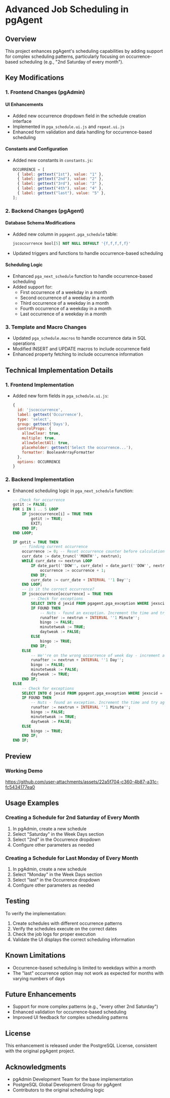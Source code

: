 # Advanced Job Scheduling in pgAgent

## Overview

This project enhances pgAgent's scheduling capabilities by adding support for complex scheduling patterns, particularly focusing on occurrence-based scheduling (e.g., "2nd Saturday of every month").

## Key Modifications

### 1. Frontend Changes (pgAdmin)

#### UI Enhancements

- Added new occurrence dropdown field in the schedule creation interface
- Implemented in `pga_schedule.ui.js` and `repeat.ui.js`
- Enhanced form validation and data handling for occurrence-based scheduling

#### Constants and Configuration

- Added new constants in `constants.js`:
  ```javascript
  OCCURRENCE = [
    { label: gettext("1st"), value: "1" },
    { label: gettext("2nd"), value: "2" },
    { label: gettext("3rd"), value: "3" },
    { label: gettext("4th"), value: "4" },
    { label: gettext("last"), value: "5" },
  ];
  ```

### 2. Backend Changes (pgAgent)

#### Database Schema Modifications

- Added new column in `pgagent.pga_schedule` table:
  ```sql
  jscoccurrence bool[5] NOT NULL DEFAULT '{f,f,f,f,f}'
  ```
- Updated triggers and functions to handle occurrence-based scheduling

#### Scheduling Logic

- Enhanced `pga_next_schedule` function to handle occurrence-based scheduling
- Added support for:
  - First occurrence of a weekday in a month
  - Second occurrence of a weekday in a month
  - Third occurrence of a weekday in a month
  - Fourth occurrence of a weekday in a month
  - Last occurrence of a weekday in a month

### 3. Template and Macro Changes

- Updated `pga_schedule.macros` to handle occurrence data in SQL operations
- Modified INSERT and UPDATE macros to include occurrence field
- Enhanced property fetching to include occurrence information

## Technical Implementation Details

### 1. Frontend Implementation

- Added new form fields in `pga_schedule.ui.js`:
  ```javascript
  {
    id: 'jscoccurrence',
    label: gettext('Occurrence'),
    type: 'select',
    group: gettext('Days'),
    controlProps: {
      allowClear: true,
      multiple: true,
      allowSelectAll: true,
      placeholder: gettext('Select the occurrence...'),
      formatter: BooleanArrayFormatter
    },
    options: OCCURRENCE
  }
  ```

### 2. Backend Implementation

- Enhanced scheduling logic in `pga_next_schedule` function:

  ```sql
  -- Check for occurrence
  gotit := FALSE;
  FOR i IN 1 .. 5 LOOP
      IF jscoccurrence[i] = TRUE THEN
          gotit := TRUE;
          EXIT;
      END IF;
  END LOOP;

  IF gotit = TRUE THEN
      -- finding current occurrence
      occurrence := 0; -- Reset occurrence counter before calculation
      curr_date := date_trunc(''MONTH'', nextrun);
      WHILE curr_date <= nextrun LOOP
          IF date_part(''DOW'', curr_date) = date_part(''DOW'', nextrun) THEN
              occurrence := occurrence + 1;
          END IF;
          curr_date := curr_date + INTERVAL ''1 Day'';
      END LOOP;
      -- is it the correct occurrence?
      IF jscoccurrence[occurrence] = TRUE THEN
          -- Check for exceptions
          SELECT INTO d jexid FROM pgagent.pga_exception WHERE jexscid = jscid AND ((jexdate = nextrun::date AND jextime = nextrun::time) OR (jexdate = nextrun::date AND jextime IS NULL) OR (jexdate IS NULL AND jextime = nextrun::time));
          IF FOUND THEN
              -- Nuts - found an exception. Increment the time and try again
              runafter := nextrun + INTERVAL ''1 Minute'';
              bingo := FALSE;
              minutetweak := TRUE;
              daytweak := FALSE;
          ELSE
              bingo := TRUE;
          END IF;
      ELSE
          -- We''re on the wrong occurrence of week day - increment a day and try again.
          runafter := nextrun + INTERVAL ''1 Day'';
          bingo := FALSE;
          minutetweak := FALSE;
          daytweak := TRUE;
      END IF;
  ELSE
      -- Check for exceptions
      SELECT INTO d jexid FROM pgagent.pga_exception WHERE jexscid = jscid AND ((jexdate = nextrun::date AND jextime = nextrun::time) OR (jexdate = nextrun::date AND jextime IS NULL) OR (jexdate IS NULL AND jextime = nextrun::time));
      IF FOUND THEN
          -- Nuts - found an exception. Increment the time and try again
          runafter := nextrun + INTERVAL ''1 Minute'';
          bingo := FALSE;
          minutetweak := TRUE;
          daytweak := FALSE;
      ELSE
          bingo := TRUE;
      END IF;
  END IF;
  ```

## Preview

### Working Demo

https://github.com/user-attachments/assets/22a5f704-c360-4b87-a31c-fc5434177ea0

## Usage Examples

### Creating a Schedule for 2nd Saturday of Every Month

1. In pgAdmin, create a new schedule
2. Select "Saturday" in the Week Days section
3. Select "2nd" in the Occurrence dropdown
4. Configure other parameters as needed

### Creating a Schedule for Last Monday of Every Month

1. In pgAdmin, create a new schedule
2. Select "Monday" in the Week Days section
3. Select "last" in the Occurrence dropdown
4. Configure other parameters as needed

## Testing

To verify the implementation:

1. Create schedules with different occurrence patterns
2. Verify the schedules execute on the correct dates
3. Check the job logs for proper execution
4. Validate the UI displays the correct scheduling information

## Known Limitations

- Occurrence-based scheduling is limited to weekdays within a month
- The "last" occurrence option may not work as expected for months with varying numbers of days

## Future Enhancements

- Support for more complex patterns (e.g., "every other 2nd Saturday")
- Enhanced validation for occurrence-based scheduling
- Improved UI feedback for complex scheduling patterns

## License

This enhancement is released under the PostgreSQL License, consistent with the original pgAgent project.

## Acknowledgments

- pgAdmin Development Team for the base implementation
- PostgreSQL Global Development Group for pgAgent
- Contributors to the original scheduling logic
